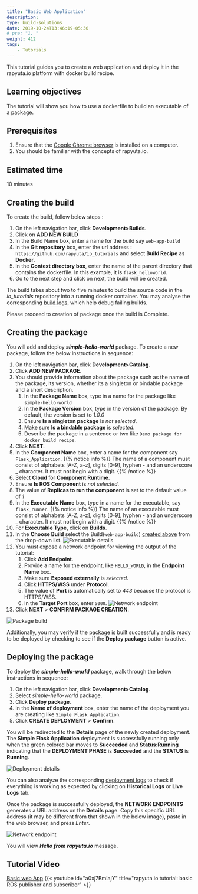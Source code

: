 ```yaml
---
title: "Basic Web Application"
description:
type: build-solutions
date: 2019-10-24T13:46:19+05:30
# pre: "1. "
weight: 412
tags:
    - Tutorials
---
```


This tutorial guides you to create a web application and deploy it in the rapyuta.io platform with docker build recipe.

## Learning objectives
The tutorial will show you how to use a dockerfile to build an executable
of a package.

## Prerequisites
1. Ensure that the [Google Chrome browser](https://www.google.com/chrome/)
   is installed on a computer.
2. You should be familiar with the concepts of rapyuta.io.

## Estimated time
10 minutes

## Creating the build
To create the build, follow below steps : 

1. On the left navigation bar, click **Development>Builds**.
2. Click on **ADD NEW BUILD**
3. In the Build Name box, enter a name for the build say `web-app-build` 
4. In the **Git repository** box, enter the url address : 
`https://github.com/rapyuta/io_tutorials` and select **Build Recipe** as **Docker**.
5. In the **Context directory box**, enter the name of the parent directory that contains the dockerfile. 
In this example, it is `flask_helloworld`.
6. Go to the next step and click on next, the build will be created.

The build takes about two to five minutes to build the source code in the *io_tutorials*
repository into a running docker container. You may analyse the corresponding
[build logs](-guide/tooling-automation/logging/build-logs/), which help debug failing builds.

Please proceed to creation of package once the build is Complete.

## Creating the package
You will add and deploy ***simple-hello-world*** package. To create a new package,
follow the below instructions in sequence:

1. On the left navigation bar, click **Development>Catalog**.
2. Click **ADD NEW PACKAGE**.
3. You should provide information about the package such as the name of the package, its version, whether its a singleton or bindable package and a short description.
   1. In the **Package Name** box, type in a name for the package like `simple-hello-world`
   2. In the **Package Version** box, type in the version of the package. By default, the version is set to *1.0.0*
   3. Ensure **Is a singleton package** is *not selected*.
   4. Make sure **Is a bindable package** is *selected*.
   5. Describe the package in a sentence or two like `Demo package for docker build recipe`.
4. Click **NEXT**.
5. In the **Component Name** box, enter a name for the component say `Flask_Application`.
   {{% notice info %}}
   The name of a component must consist of alphabets [A-Z, a-z], digits [0-9], hyphen - and an underscore _ character. It must not begin with a digit.
   {{% /notice %}}
6. Select **Cloud** for **Component Runtime**.
7. Ensure **Is ROS Component** is *not selected*.
8. The value of **Replicas to run the component** is set to the default value of *1*
9.  In the **Executable Name** box, type in a name for the executable, say `flask_runner`.
{{% notice info %}}
The name of an executable must consist of alphabets [A-Z, a-z], digits [0-9], hyphen - and an underscore _ character. It must not begin with a digit.
{{% /notice %}}
10. For **Executable Type**, click on **Builds**.
11. In the **Choose Build** select the Build(`web-app-build`) [created above](/build-solutions/sample-walkthroughs/basic-web-app/#creating-the-build)
	from the drop-down list.
![Executable details](/images/tutorials/hello-world/exec-details.png?classes=border,shadow&width=50pc)
14. You must expose a network endpoint for viewing the output of the tutorial:
    1.  Click **Add Endpoint**.
    2.  Provide a name for the endpoint, like `HELLO_WORLD`, in the **Endpoint Name** box.
    3.  Make sure **Exposed externally** is *selected*.
    4.  Click **HTTPS/WSS** under **Protocol**.
    5.  The value of **Port** is automatically set to *443* because the protocol is HTTPS/WSS.
    6.  In the **Target Port** box, enter `5000`.
![Network endpoint](/images/tutorials/hello-world/endpoint-details.png?classes=border,shadow&width=50pc)
15. Click **NEXT** > **CONFIRM PACKAGE CREATION**.

![Package build](/images/tutorials/hello-world/build-pkg-success.png?classes=border,shadow&width=50pc)

Additionally, you may verify if the package is built successfully and is
ready to be deployed by checking to see if the **Deploy package** button is
active.

## Deploying the package
To deploy the ***simple-hello-world*** package, walk through the below
instructions in sequence:

1. On the left navigation bar, click **Development>Catalog**.
2. Select *simple-hello-world* package.
3. Click **Deploy package**.
4. In the **Name of deployment** box, enter the name of the deployment you are creating like `Simple Flask Application`.
5. Click **CREATE DEPLOYMENT** > **Confirm**.

You will be redirected to the **Details** page of the newly created deployment.
The **Simple Flask Application** deployment is successfully running only when
the green colored bar moves to **Succeeded** and **Status:Running** indicating that the **DEPLOYMENT PHASE** is **Succeeded** and the **STATUS** is **Running**.

![Deployment details](/images/tutorials/hello-world/successful-deployment.png?classes=border,shadow&width=50pc)

You can also analyze the corresponding [deployment logs](/3_how-tos/35_tooling_and_debugging/debugging-logs/) to check if everything is working as expected by clicking on **Historical Logs** or **Live Logs** tab.

Once the package is successfully deployed, the **NETWORK ENDPOINTS**
generates a URL address on the **Details** page. Copy this specific
URL address (it may be different from that shown in the below image),
paste in the web browser, and press *Enter*.

![Network endpoint](/images/tutorials/hello-world/network-endpoint.png?classes=border,shadow&width=50pc)

You will view ***Hello from rapyuta.io*** message.

## Tutorial Video
[Basic web App](https://youtu.be/a0xj7BmIajY)
{{< youtube id="a0xj7BmIajY" title="rapyuta.io tutorial: basic ROS publisher and subscriber" >}}